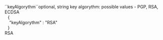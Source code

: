 <tr><td>``keyAlgorythm``</td><td>optional, string</td>
<td>key algorythm: possible values - PGP, RSA, ECDSA</td>
<td>
  <div style="padding-left:10px;">{</div>
  <div style="padding-left:15px;">"keyAlgorythm" : "RSA"</div>
  <div style="padding-left:10px;">}</div>
</td>
<td>RSA</td>
</tr>
